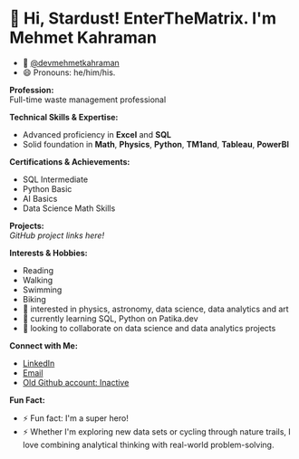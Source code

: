 # 👋 Hi, Stardust! EnterTheMatrix. I'm Mehmet Kahraman
- 👋 [@devmehmetkahraman](https://github.com/devmehmetkahraman/)
- 😄 Pronouns: he/him/his.

**Profession:**  
Full-time waste management professional

**Technical Skills & Expertise:**  
- Advanced proficiency in **Excel** and **SQL**
- Solid foundation in  **Math**, **Physics**, **Python**, **TM1and**, **Tableau**, **PowerBI**

**Certifications & Achievements:**  
- SQL Intermediate  
- Python Basic  
- AI Basics  
- Data Science Math Skills  

**Projects:**  
*GitHub project links here!*

**Interests & Hobbies:**  
- Reading  
- Walking  
- Swimming  
- Biking
- 👀 interested in physics, astronomy, data science, data analytics and art
- 🌱 currently learning SQL, Python on Patika.dev
- 💞️ looking to collaborate on data science and data analytics projects

**Connect with Me:**  
- [LinkedIn](https://www.linkedin.com/in/mehmet-kahraman/)
- [Email](mailto:dev.mehmetkahraman@outlook.com)
- [Old Github account: Inactive](https://github.com/mehmetskahraman-zz) 

**Fun Fact:**
- ⚡ Fun fact: I'm a super hero!
- ⚡ Whether I'm exploring new data sets or cycling through nature trails, I love combining analytical thinking with real-world problem-solving.

<!---
devmehmetkahraman/README is a ✨ special ✨ repository because its `README.md` (this file) appears on your GitHub profile.
You can click the Preview link to take a look at your changes.
--->
